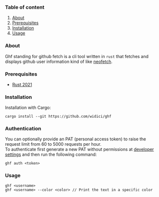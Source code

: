### Table of content
1. [About](#about)
2. [Prerequisites](#prerequisities)
3. [Installation](#installation)
4. [Usage](#usage)

### About
Ghf standing for github fetch is a cli tool written in `rust` that fetches and displays github user information kind of like [neofetch]("https://github.com/dylanaraps/neofetch").

### Prerequisites
- [Rust 2021]("https://www.rust-lang.org/tools/install")

### Installation
Installation with Cargo:
```
cargo install --git https://github.com/widici/ghf
```

### Authentication
You can optionally provide an PAT (personal access token) to raise the request limit from 60 to 5000 requests per hour.\
To authenticate first generate a new PAT without permissions at [developer settings]("https://github.com/settings/tokens") and then run the following command:
```
ghf auth <token>
```

### Usage

```
ghf <username>
ghf <username> --color <color> // Print the text in a specific color
```